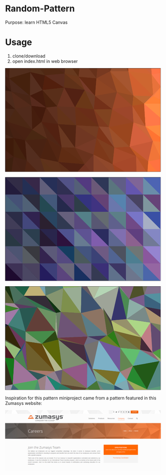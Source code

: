 # Random-Pattern
Purpose: learn HTML5 Canvas

# Usage
1. clone/download
2. open index.html in web browser

![alt text](https://raw.githubusercontent.com/ealmachar/Random-Pattern/master/pattern%20examples/1.png "example 1")

![alt text](https://raw.githubusercontent.com/ealmachar/Random-Pattern/master/pattern%20examples/2.PNG "example 2")

![alt text](https://raw.githubusercontent.com/ealmachar/Random-Pattern/master/pattern%20examples/3.PNG "example 3")


Inspiration for this pattern miniproject came from a pattern featured in this Zumasys website:


![alt text](https://raw.githubusercontent.com/ealmachar/Random-Pattern/master/pattern%20examples/pattern_inspiration.png "example inspiration")
